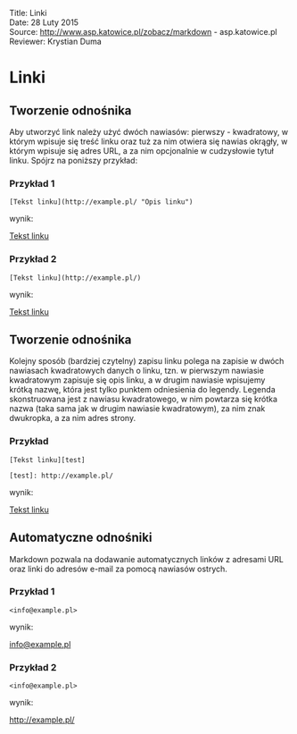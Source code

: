 Title: 		Linki  
Date: 		28 Luty 2015  
Source:     http://www.asp.katowice.pl/zobacz/markdown - asp.katowice.pl  
Reviewer:	Krystian Duma  

# Linki

## Tworzenie odnośnika

Aby utworzyć link należy użyć dwóch nawiasów: pierwszy - kwadratowy, 
w którym wpisuje się treść linku oraz tuż za nim otwiera się nawias okrągły, 
w którym wpisuje się adres URL, a za nim opcjonalnie w cudzysłowie tytuł linku. 
Spójrz na poniższy przykład:

### Przykład 1
```
[Tekst linku](http://example.pl/ "Opis linku")
```
wynik:

[Tekst linku](http://example.pl/ "Opis linku")

### Przykład 2
```
[Tekst linku](http://example.pl/)
```
wynik:

[Tekst linku](http://example.pl/)


## Tworzenie odnośnika

Kolejny sposób (bardziej czytelny) zapisu linku polega na zapisie w dwóch nawiasach kwadratowych danych o linku, 
tzn. w pierwszym nawiasie kwadratowym zapisuje się opis linku, a w drugim nawiasie wpisujemy krótką nazwę, 
która jest tylko punktem odniesienia do legendy. Legenda skonstruowana jest z nawiasu kwadratowego, 
w nim powtarza się krótka nazwa (taka sama jak w drugim nawiasie kwadratowym), za nim znak dwukropka, 
a za nim adres strony. 

### Przykład
```
[Tekst linku][test] 

[test]: http://example.pl/
```
wynik:

[Tekst linku][test] 

[test]: http://example.pl/

## Automatyczne odnośniki

Markdown pozwala na dodawanie automatycznych linków z adresami URL 
oraz linki do adresów e-mail za pomocą nawiasów ostrych. 

### Przykład 1
```
<info@example.pl>
```
wynik:

<info@example.pl>

### Przykład 2
```
<info@example.pl>
```
wynik:

<http://example.pl/>













